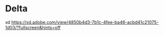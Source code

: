 # Delta

xd 
https://xd.adobe.com/view/4850b4d3-7b1c-4fee-ba46-acbd41c21075-1d03/?fullscreen&hints=off
